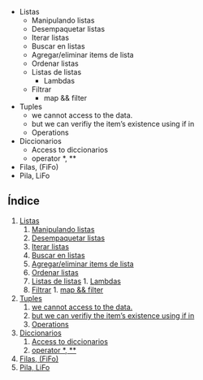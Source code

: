 - Listas
  - Manipulando listas
  - Desempaquetar listas
  - Iterar listas
  - Buscar en listas
  - Agregar/eliminar items de lista
  - Ordenar listas
  - Listas de listas
    - Lambdas
  - Filtrar
    - map && filter
- Tuples
  - we cannot access to the data.
  - but we can verifiy the item’s existence using if in
  - Operations
- Diccionarios
  - Access to diccionarios
  - operator \*, \*\*
- Filas, (FiFo)
- Pila, LiFo

## Índice

1. [Listas](#listas)
   1. [Manipulando listas](#manipulando-listas)
   2. [Desempaquetar listas](#desempaquetar-listas)
   3. [Iterar listas](#iterar-listas)
   4. [Buscar en listas](#buscar-en-listas)
   5. [Agregar/eliminar items de lista](#agregar-eliminar-items-de-lista)
   6. [Ordenar listas](#ordenar-listas)
   7. [Listas de listas](#listas-de-listas) 1. [Lambdas](#lambdas)
   8. [Filtrar](#filtrar) 1. [map && filter](#map--filter)
2. [Tuples](#tuples)
   1. [we cannot access to the data.](#we-cannot-access-to-the-data)
   2. [but we can verifiy the item’s existence using if in](#but-we-can-verifiy-the-items-existence-using-if-in)
   3. [Operations](#operations)
3. [Diccionarios](#diccionarios)
   1. [Access to diccionarios](#access-to-diccionarios)
   2. [operator \*, \*\*](#operator--)
4. [Filas, (FiFo)](#filas-fifo)
5. [Pila, LiFo](#pila-lifo)
